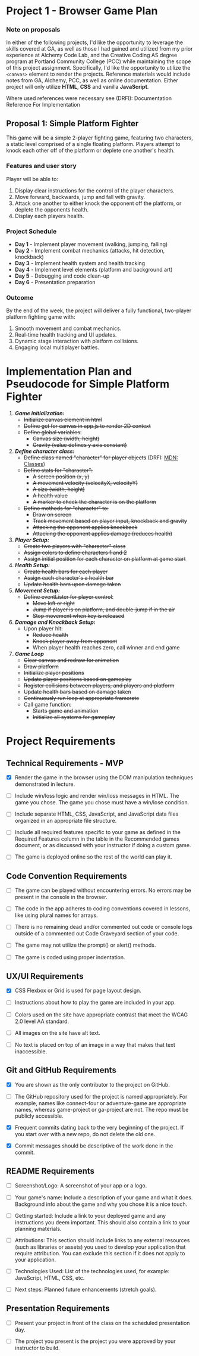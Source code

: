 # **Project 1 - Browser Game Plan**

### **Note on proposals**
In either of the following projects, I'd like the opportunity to leverage the skills covered at GA, as well as those I had gained and utilized from my prior experience at Alchemy Code Lab, and the Creative Coding AS degree program at Portland Community College (PCC) while maintaining the scope of this project assignment. Specifically, I'd like the opportunity to utilize the `<canvas>` element to render the projects. Reference materials would include notes from GA, Alchemy, PCC, as well as online documentation. Either project will only utilize **HTML**, **CSS** and vanilla **JavaScript**.

Where used references were necessary see (DRFI):
Documentation Reference For Implementation


## **Proposal 1: Simple Platform Fighter**

This game will be a simple 2-player fighting game, featuring two characters, a static level comprised of a single floating platform. Players attempt to knock each other off of the platform or deplete one another's health.

### **Features and user story**

Player will be able to:

1. Display clear instructions for the control of the player characters.
1. Move forward, backwards, jump and fall with gravity.
1. Attack one another to either knock the opponent off the platform, or deplete the opponents health.
1. Display each players health.

### **Project Schedule**

* **Day 1** - Implement player movement (walking, jumping, falling)
* **Day 2** - Implement combat mechanics (attacks, hit detection, knockback)
* **Day 3** - Implement health system and health tracking
* **Day 4** - Implement level elements (platform and background art)
* **Day 5** - Debugging and code clean-up
* **Day 6** - Presentation preparation

### **Outcome**

By the end of the week, the project will deliver a fully functional, two-player platform fighting game with:

1. Smooth movement and combat mechanics.
1. Real-time health tracking and UI updates.
1. Dynamic stage interaction with platform collisions.
1. Engaging local multiplayer battles.

# Implementation Plan and Pseudocode for Simple Platform Fighter

1. ***Game initialization:***
    - ~~Initialize canvas element in html~~
    - ~~Define get for canvas in app.js to render 2D context~~
    - ~~Define global variables~~:
        - ~~Canvas size (width, height)~~
        - ~~Gravity (value defines y axis constant)~~
1. ***Define character class:***
    - ~~Define class named "character" for player objects~~
    (DRFI: [MDN: Classes](https://developer.mozilla.org/en-US/docs/Web/JavaScript/Reference/Classes))
    - ~~Define stats for "character":~~
        - ~~A screen position (x, y)~~
        - ~~A movement velocity (velocityX, velocityY)~~
        - ~~A size (width, height)~~
        - ~~A health value~~
        - ~~A marker to check the character is on the platform~~
    - ~~Define methods for "character" to:~~
        - ~~Draw on screen~~
        - ~~Track movement based on player input, knockback and gravity~~
        - ~~Attacking the opponent applies knockback~~
        - ~~Attacking the opponent applies damage (reduces health)~~
1. ***Player Setup:***
    - ~~Create two players with "character" class~~
    - ~~Assign colors to define characters 1 and 2~~
    - ~~Assign initial position for each character on platform at game start~~
1. ***Health Setup:***
    - ~~Create health bars for each player~~
    - ~~Assign each character's a health bar~~
    - ~~Update health bars upon damage taken~~
1. ***Movement Setup:***
    - ~~Define eventLister for player control~~:
        - ~~Move left or right~~
        - ~~Jump if player is on platform, and double-jump if in the air~~
        - ~~Stop movement when key is released~~
1. ***Damage and Knockback Setup:***
    - Upon player hit:
        - ~~Reduce health~~
        - ~~Knock player away from opponent~~
        - When player health reaches zero, call winner and end game
1. ***Game Loop***
    - ~~Clear canvas and redraw for animation~~
    - ~~Draw platform~~
    - ~~Initialize player positions~~
    - ~~Update player positions based on gameplay~~
    - ~~Register collisions between players, and players and platform~~
    - ~~Update health bars based on damage taken~~
    - ~~Continuously run loop at appropriate framerate~~
    - Call game function:
        - ~~Starts game and animation~~
        - ~~Initialize all systems for gameplay~~


# Project Requirements
## Technical Requirements - MVP

- [x] Render the game in the browser using the DOM manipulation techniques
demonstrated in lecture.

- [ ] Include win/loss logic and render win/loss messages in HTML. The game you chose. The game you chose must have a win/lose condition.

- [ ] Include separate HTML, CSS, JavaScript, and JavaScript data files organized in an
appropriate file structure.

- [ ] Include all required features specific to your game as defined in the Required
Features column in the table in the Recommended games document, or as
discussed with your instructor if doing a custom game.

- [ ] The game is deployed online so the rest of the world can play it.

## Code Convention Requirements

- [ ] The game can be played without encountering errors. No errors may be present in
the console in the browser.

- [ ] The code in the app adheres to coding conventions covered in lessons, like using
plural names for arrays.

- [ ] There is no remaining dead and/or commented out code or console logs outside of
a commented out Code Graveyard section of your code.

- [ ] The game may not utilize the prompt() or alert() methods.

- [ ] The game is coded using proper indentation.

## UX/UI Requirements

- [x] CSS Flexbox or Grid is used for page layout design.

- [ ] Instructions about how to play the game are included in your app.

- [ ] Colors used on the site have appropriate contrast that meet the WCAG 2.0 level AA
standard.

- [ ] All images on the site have alt text.

- [ ] No text is placed on top of an image in a way that makes that text inaccessible.

## Git and GitHub Requirements

- [x] You are shown as the only contributor to the project on GitHub.

- [ ] The GitHub repository used for the project is named appropriately. For example,
names like connect-four or adventure-game are appropriate names, whereas
game-project or ga-project are not. The repo must be publicly accessible.

- [x] Frequent commits dating back to the very beginning of the project. If you start over
with a new repo, do not delete the old one.

- [x] Commit messages should be descriptive of the work done in the commit.

## README Requirements

- [ ] Screenshot/Logo: A screenshot of your app or a logo.

- [ ] Your game's name: Include a description of your game and what it does.
Background info about the game and why you chose it is a nice touch.

- [ ] Getting started: Include a link to your deployed game and any instructions you
deem important. This should also contain a link to your planning materials.

- [ ] Attributions: This section should include links to any external resources (such as
libraries or assets) you used to develop your application that require attribution.
You can exclude this section if it does not apply to your application.

- [ ] Technologies Used: List of the technologies used, for example: JavaScript, HTML,
CSS, etc.

- [ ] Next steps: Planned future enhancements (stretch goals).

## Presentation Requirements

- [ ] Present your project in front of the class on the scheduled presentation day.

- [ ] The project you present is the project you were approved by your instructor to
build.